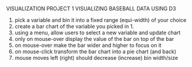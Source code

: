 VISUALIZATION PROJECT 1
VISUALIZING BASEBALL DATA USING D3

1. pick a variable and bin it into a fixed range (equi-width) of your choice
2. create a bar chart of the variable you picked in 1.
3. using a menu, allow users to select a new variable and update chart
4. only on mouse-over display the value of the bar on top of the bar
5. on mouse-over make the bar wider and higher to focus on it
6. on mouse-click transform the bar chart into a pie chart (and back)
7. mouse moves left (right) should decrease (increase) bin width/size 
